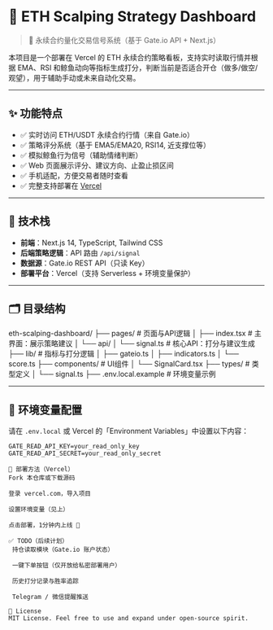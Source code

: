 # 🚀 ETH Scalping Strategy Dashboard

> 🧠 永续合约量化交易信号系统（基于 Gate.io API + Next.js）

本项目是一个部署在 Vercel 的 ETH 永续合约策略看板，支持实时读取行情并根据 EMA、RSI 和鲸鱼动向等指标生成打分，判断当前是否适合开仓（做多/做空/观望），用于辅助手动或未来自动化交易。

---

## ✨ 功能特点

- ✅ 实时访问 ETH/USDT 永续合约行情（来自 Gate.io）
- ✅ 策略评分系统（基于 EMA5/EMA20, RSI14, 近支撑位等）
- ✅ 模拟鲸鱼行为信号（辅助情绪判断）
- ✅ Web 页面展示评分、建议方向、止盈止损区间
- ✅ 手机适配，方便交易者随时查看
- ✅ 完整支持部署在 [Vercel](https://vercel.com)

---

## 🔧 技术栈

- **前端**：Next.js 14, TypeScript, Tailwind CSS
- **后端策略逻辑**：API 路由 `/api/signal`
- **数据源**：Gate.io REST API（只读 Key）
- **部署平台**：Vercel（支持 Serverless + 环境变量保护）

---

## 🗂️ 目录结构

eth-scalping-dashboard/ 
├── pages/ # 页面与API逻辑 
│ ├── index.tsx # 主界面：展示策略建议 
│ └── api/ 
│ └── signal.ts # 核心API：打分与建议生成 
├── lib/ # 指标与打分逻辑 
│ ├── gateio.ts 
│ ├── indicators.ts 
│ └── score.ts 
├── components/ # UI组件 
│ └── SignalCard.tsx 
├── types/ # 类型定义 
│ └── signal.ts 
├── .env.local.example # 环境变量示例


---

## 🧪 环境变量配置

请在 `.env.local` 或 Vercel 的「Environment Variables」中设置以下内容：

```env
GATE_READ_API_KEY=your_read_only_key
GATE_READ_API_SECRET=your_read_only_secret

🧭 部署方法（Vercel）
Fork 本仓库或下载源码

登录 vercel.com，导入项目

设置环境变量（见上）

点击部署，1分钟内上线 🎉

✅ TODO（后续计划）
 持仓读取模块（Gate.io 账户状态）

 一键下单按钮（仅开放给私密部署用户）

 历史打分记录与胜率追踪

 Telegram / 微信提醒推送

📄 License
MIT License. Feel free to use and expand under open-source spirit.

